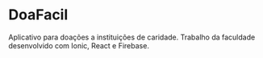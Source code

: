 # DoaFacil
Aplicativo para doações a instituições de caridade. Trabalho da faculdade desenvolvido com Ionic, React e Firebase.
